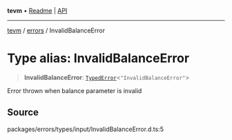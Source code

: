 **tevm** • [Readme](../../README.md) \| [API](../../modules.md)

***

[tevm](../../README.md) / [errors](../README.md) / InvalidBalanceError

# Type alias: InvalidBalanceError

> **InvalidBalanceError**: [`TypedError`](TypedError.md)\<`"InvalidBalanceError"`\>

Error thrown when balance parameter is invalid

## Source

packages/errors/types/input/InvalidBalanceError.d.ts:5
